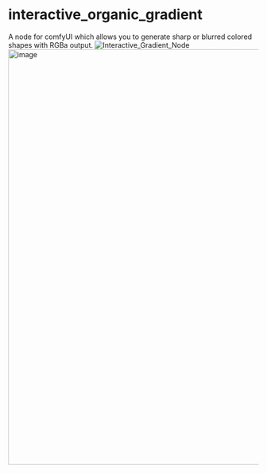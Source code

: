 # interactive_organic_gradient
A node for comfyUI which allows you to generate sharp or blurred colored shapes with RGBa output.
![Interactive_Gradient_Node](https://github.com/user-attachments/assets/11fd6360-2aea-4fbd-9996-8f5ddbc424b8)
<img width="1682" height="836" alt="image" src="https://github.com/user-attachments/assets/d95d9145-b65b-4d0c-b750-606d74656e18" />

